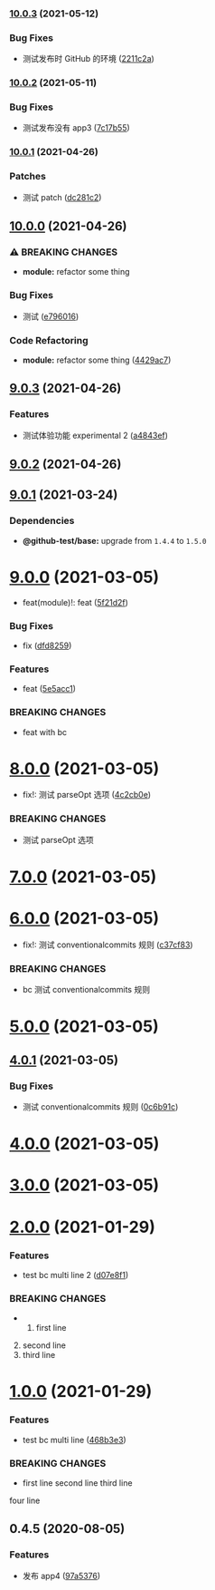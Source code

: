 ### [10.0.3](https://github.com/twinh/github-actions-test/compare/@github-test/app4@10.0.2...@github-test/app4@10.0.3) (2021-05-12)


### Bug Fixes

* 测试发布时 GitHub 的环境 ([2211c2a](https://github.com/twinh/github-actions-test/commit/2211c2a5ddbab88296ca246e7ceb87d09d1f47f6))

### [10.0.2](https://github.com/twinh/github-actions-test/compare/@github-test/app4@10.0.1...@github-test/app4@10.0.2) (2021-05-11)


### Bug Fixes

* 测试发布没有 app3 ([7c17b55](https://github.com/twinh/github-actions-test/commit/7c17b5518caae3c19b187356de4a790341ef445f))

### [10.0.1](https://github.com/twinh/github-actions-test/compare/@github-test/app4@10.0.0...@github-test/app4@10.0.1) (2021-04-26)


### Patches

* 测试 patch ([dc281c2](https://github.com/twinh/github-actions-test/commit/dc281c2159eb788ad94e9f162ae1062952624ab3))

## [10.0.0](https://github.com/twinh/github-actions-test/compare/@github-test/app4@9.0.3...@github-test/app4@10.0.0) (2021-04-26)


### ⚠ BREAKING CHANGES

* **module:** refactor some thing

### Bug Fixes

* 测试 ([e796016](https://github.com/twinh/github-actions-test/commit/e7960160d61a8d02529048c7c8e469ebee36faf5))


### Code Refactoring

* **module:** refactor some thing ([4429ac7](https://github.com/twinh/github-actions-test/commit/4429ac7a51323668aa53c18de4f906bfef46f2d4))

## [9.0.3](https://github.com/twinh/github-actions-test/compare/@github-test/app4@9.0.2...@github-test/app4@9.0.3) (2021-04-26)


### Features

* 测试体验功能 experimental 2 ([a4843ef](https://github.com/twinh/github-actions-test/commit/a4843efe4e662a9cca639e7448aa81efe429c330))

## [9.0.2](https://github.com/twinh/github-actions-test/compare/@github-test/app4@9.0.1...@github-test/app4@9.0.2) (2021-04-26)

## [9.0.1](https://github.com/twinh/github-actions-test/compare/@github-test/app4@9.0.0...@github-test/app4@9.0.1) (2021-03-24)





### Dependencies

* **@github-test/base:** upgrade from `1.4.4` to `1.5.0`

# [9.0.0](https://github.com/twinh/github-actions-test/compare/@github-test/app4@8.0.0...@github-test/app4@9.0.0) (2021-03-05)


* feat(module)!: feat ([5f21d2f](https://github.com/twinh/github-actions-test/commit/5f21d2f38325e543a1f8bf912bbd2757e4640216))


### Bug Fixes

* fix ([dfd8259](https://github.com/twinh/github-actions-test/commit/dfd8259bd9c9e890587b574804795ba571593ec0))


### Features

* feat ([5e5acc1](https://github.com/twinh/github-actions-test/commit/5e5acc1e5fd36b0a2be9b571c990ea64f7072df2))


### BREAKING CHANGES

* feat with bc

# [8.0.0](https://github.com/twinh/github-actions-test/compare/@github-test/app4@7.0.0...@github-test/app4@8.0.0) (2021-03-05)


* fix!: 测试 parseOpt 选项 ([4c2cb0e](https://github.com/twinh/github-actions-test/commit/4c2cb0ecde85c967e9b482142267de4eb46f7a72))


### BREAKING CHANGES

* 测试 parseOpt 选项

# [7.0.0](https://github.com/twinh/github-actions-test/compare/@github-test/app4@6.0.0...@github-test/app4@7.0.0) (2021-03-05)

# [6.0.0](https://github.com/twinh/github-actions-test/compare/@github-test/app4@5.0.0...@github-test/app4@6.0.0) (2021-03-05)


* fix!: 测试 conventionalcommits 规则 ([c37cf83](https://github.com/twinh/github-actions-test/commit/c37cf834875af6461174a5b4dd491292e4f4952f))


### BREAKING CHANGES

* bc 测试 conventionalcommits 规则

# [5.0.0](https://github.com/twinh/github-actions-test/compare/@github-test/app4@4.0.1...@github-test/app4@5.0.0) (2021-03-05)

## [4.0.1](https://github.com/twinh/github-actions-test/compare/@github-test/app4@4.0.0...@github-test/app4@4.0.1) (2021-03-05)


### Bug Fixes

* 测试 conventionalcommits 规则 ([0c6b91c](https://github.com/twinh/github-actions-test/commit/0c6b91cf22674fcc29a824250d927d9a23266639))

# [4.0.0](https://github.com/twinh/github-actions-test/compare/@github-test/app4@3.0.0...@github-test/app4@4.0.0) (2021-03-05)

# [3.0.0](https://github.com/twinh/github-actions-test/compare/@github-test/app4@2.0.0...@github-test/app4@3.0.0) (2021-03-05)

# [2.0.0](https://github.com/twinh/github-actions-test/compare/@github-test/app4@1.0.0...@github-test/app4@2.0.0) (2021-01-29)


### Features

* test bc multi line 2 ([d07e8f1](https://github.com/twinh/github-actions-test/commit/d07e8f15e5685374a21c4cb1bfaafdbd5adf5f84))


### BREAKING CHANGES

* 1. first line
2. second line
3. third line

# [1.0.0](https://github.com/twinh/github-actions-test/compare/@github-test/app4@0.4.5...@github-test/app4@1.0.0) (2021-01-29)


### Features

* test bc multi line ([468b3e3](https://github.com/twinh/github-actions-test/commit/468b3e3963d05026457e9914d40163863756198d))


### BREAKING CHANGES

* first line
second line
third line

four line

## 0.4.5 (2020-08-05)


### Features

* 发布 app4 ([97a5376](https://github.com/twinh/github-actions-test/commit/97a53761258284dbc1ec2d1a381dd6b8893f7cdc))
